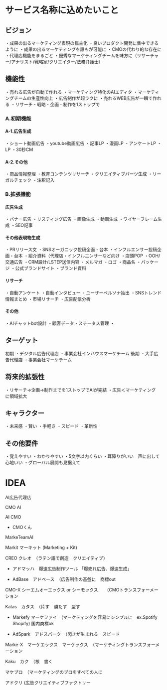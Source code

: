 
# サービス名称に込めたいこと

## ビジョン

・成果の出るマーケティング表現の民主化
・良いプロダクト開発に集中できるように
・成果の出るマーケティングを誰もが可能に
・CMOの代わり的な存在に
・代理店機能をまるごと
・優秀なマーケティングチームを味方に（リサーチャー/アナリスト/戦略家/クリエイター/法務弁護士）

## 機能性

・売れる広告が自動で作れる
・マーケティング特化のAIエディタ
・マーケティングチームの生産性向上
・広告制作が超ラクに
・売れるWEB広告が一瞬で作れる
・リサーチ・戦略・企画・制作を1ストップで

### A.初期機能

#### A-1.広告生成
・ショート動画広告
・youtube動画広告
・記事LP
・漫画LP
・アンケートLP
・LP
・30秒CM
#### A-2.その他
・商品情報整理
・教育コンテンツリサーチ
・クリエイティブパーツ生成
・リーガルチェック
・注釈記入

### B.拡張機能

#### 広告生成
・バナー広告
・リスティング広告
・画像生成
・動画生成
・ワイヤーフレーム生成
・SEO記事
#### その他表現物生成
・PRリリース文
・SNSオーガニック投稿企画・台本
・インフルエンサー投稿企画・台本
・紹介資料（代理店・インフルエンサーなど向け
・店頭POP
・OOH/交通広告
・CRM設計/LSTEP送信内容
・メルマガ
・ロゴ
・商品名
・パッケージ
・公式ブランドサイト
・ブランド資料
#### リサーチ
・自動アンケート
・自動インタビュー
・ユーザーペルソナ抽出
・SNSトレンド情報まとめ
・市場リサーチ
・広告配信分析
#### その他
・AIチャットbot設計
・顧客データ・ステータス管理
・

## ターゲット

初期
・デジタル広告代理店
・事業会社インハウスマーケチーム
後期
・大手広告代理店
・事業会社マーケチーム

## 将来的拡張性

・リサーチ→企画→制作までを1ストップでAIが完結
・広告＜マーケティング　に領域拡大

## キャラクター

・未来感
・賢い
・手軽さ
・スピード
・革新性

## その他要件

・覚えやすい
・わかりやすい
・5文字以内くらい
・耳障りがいい　声に出して心地いい
・グローバル展開も見据えて


# IDEA

AI広告代理店

CMO AI 

AI CMO

+ CMOくん

MarkeTeamAI

Markit マーキット (Marketing + Kit)

CREO クレオ　（ラテン語で創造　クリエイティブ）

+ アドマッハ　爆速広告制作ツール  「爆売れ広告、爆速生成」

+ AdBase　アドベース　（広告制作の基盤に　商標out

CMO-X シーエムオーエックス or シーモックス　　（CMOトランスフォーメーション  

Katas　カタス　（片す　勝たす　型す

+ Markefy マーケファイ　(マーケティングを容易にシンプルに　ex.Spotify Shopify) 国内商標ok

+ AdSpark　アドスパーク　（閃きが生まれる　スピード 

Marke-X　マーケエックス　マーケックス　（マーケティングトランスフォーメーション

Kaku　カク　（核　書く

マケプロ　（マーケティングのプロをすべての人に

アドクリ (広告クリエイティブファクトリー


